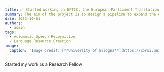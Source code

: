 ```yaml
---
title: ✅ Started working on EPTIC, the European Parliament Translation and Interpreting Corpus
summary: The aim of the project is to design a pipeline to expand the existing data and experiment with speech recognition models
date: 2023-10-01
authors:
  - admin
tags:
  - Automatic Speech Recognition
  - Language Resource Creation
image:
  caption: 'Image credit: [**University of Bologna**](https://corsi.unibo.it/2cycle/SpecializedTranslation)'
---
```


Started my work as a Research Fellow.